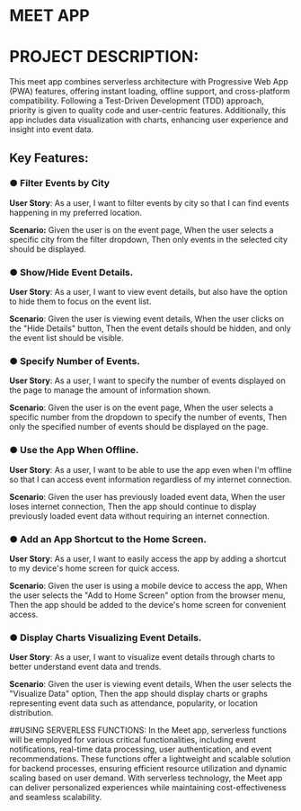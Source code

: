 # MEET APP

# PROJECT DESCRIPTION:
This meet app combines serverless architecture with Progressive Web App (PWA) features, offering instant loading, offline support, and cross-platform compatibility. Following a Test-Driven Development (TDD) approach, priority is given to quality code and user-centric features. Additionally, this app includes data visualization with charts, enhancing user experience and insight into event data.

## Key Features:
### ● Filter Events by City
**User Story**: As a user, I want to filter events by city so that I can find events happening in my preferred location.

**Scenario:**
Given the user is on the event page, When the user selects a specific city from the filter dropdown,  Then only events in the selected city should be displayed.

### ● Show/Hide Event Details. 
**User Story**: As a user, I want to view event details, but also have the option to hide them to focus on the event list.

**Scenario**:
Given the user is viewing event details, When the user clicks on the "Hide Details" button, Then the event details should be hidden, and only the event list should be visible.

### ● Specify Number of Events. 
**User Story**: As a user, I want to specify the number of events displayed on the page to manage the amount of information shown.

**Scenario**:
Given the user is on the event page, When the user selects a specific number from the dropdown to specify the number of events, Then only the specified number of events should be displayed on the page.


### ● Use the App When Offline. 
**User Story**: As a user, I want to be able to use the app even when I'm offline so that I can access event information regardless of my internet connection.

**Scenario**:
Given the user has previously loaded event data, When the user loses internet connection, Then the app should continue to display previously loaded event data without requiring an internet connection.

### ● Add an App Shortcut to the Home Screen. 
**User Story**: As a user, I want to easily access the app by adding a shortcut to my device's home screen for quick access.

**Scenario**:
Given the user is using a mobile device to access the app, When the user selects the "Add to Home Screen" option from the browser menu, Then the app should be added to the device's home screen for convenient access.

### ● Display Charts Visualizing Event Details.
**User Story**: As a user, I want to visualize event details through charts to better understand event data and trends.

**Scenario**:
Given the user is viewing event details, When the user selects the "Visualize Data" option, Then the app should display charts or graphs representing event data such as attendance, popularity, or location distribution.

##USING SERVERLESS FUNCTIONS:
In the Meet app, serverless functions will be employed for various critical functionalities, including event notifications, real-time data processing, user authentication, and event recommendations. These functions offer a lightweight and scalable solution for backend processes, ensuring efficient resource utilization and dynamic scaling based on user demand. With serverless technology, the Meet app can deliver personalized experiences while maintaining cost-effectiveness and seamless scalability.
